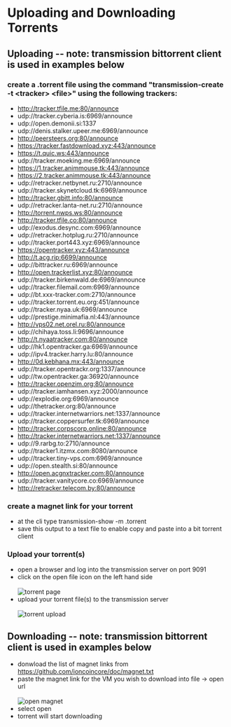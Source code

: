 Uploading and Downloading Torrents
==================================
Uploading -- note: transmission bittorrent client is used in examples below
---------
### create a .torrent file using the command "transmission-create -t <tracker\> <file\>" using the following trackers:
- http://tracker.tfile.me:80/announce
- udp://tracker.cyberia.is:6969/announce
- udp://open.demonii.si:1337
- udp://denis.stalker.upeer.me:6969/announce
- http://peersteers.org:80/announce
- https://tracker.fastdownload.xyz:443/announce
- https://t.quic.ws:443/announce
- udp://tracker.moeking.me:6969/announce
- https://1.tracker.animmouse.tk:443/announce
- https://2.tracker.animmouse.tk:443/announce
- udp://retracker.netbynet.ru:2710/announce
- udp://tracker.skynetcloud.tk:6969/announce
- http://tracker.gbitt.info:80/announce
- udp://retracker.lanta-net.ru:2710/announce
- http://torrent.nwps.ws:80/announce
- http://tracker.tfile.co:80/announce
- udp://exodus.desync.com:6969/announce
- udp://retracker.hotplug.ru:2710/announce
- udp://tracker.port443.xyz:6969/announce
- https://opentracker.xyz:443/announce
- http://t.acg.rip:6699/announce
- udp://bittracker.ru:6969/announce
- http://open.trackerlist.xyz:80/announce 
- udp://tracker.birkenwald.de:6969/announce
- udp://tracker.filemail.com:6969/announce
- udp://bt.xxx-tracker.com:2710/announce
- udp://tracker.torrent.eu.org:451/announce
- udp://tracker.nyaa.uk:6969/announce
- udp://prestige.minimafia.nl:443/announce
- http://vps02.net.orel.ru:80/announce
- udp://chihaya.toss.li:9696/announce
- http://t.nyaatracker.com:80/announce
- udp://hk1.opentracker.ga:6969/announce
- udp://ipv4.tracker.harry.lu:80/announce
- http://0d.kebhana.mx:443/announce
- udp://tracker.opentrackr.org:1337/announce
- udp://tw.opentracker.ga:36920/announce
- http://tracker.openzim.org:80/announce
- udp://tracker.iamhansen.xyz:2000/announce
- udp://explodie.org:6969/announce
- udp://thetracker.org:80/announce
- udp://tracker.internetwarriors.net:1337/announce
- udp://tracker.coppersurfer.tk:6969/announce
- http://tracker.corpscorp.online:80/announce
- http://tracker.internetwarriors.net:1337/announce
- udp://9.rarbg.to:2710/announce
- udp://tracker1.itzmx.com:8080/announce
- udp://tracker.tiny-vps.com:6969/announce
- udp://open.stealth.si:80/announce
- http://open.acgnxtracker.com:80/announce
- udp://tracker.vanitycore.co:6969/announce
- http://retracker.telecom.by:80/announce 
### create a magnet link for your torrent
- at the cli type transmission-show -m <filename>.torrent
- save this output to a text file to enable copy and paste into a bit torrent client
### Upload your torrent(s)
- open a browser and log into the transmission server on port 9091
- click on the open file icon on the left hand side<br><br>
![torrent page](https://i.imgur.com/Yb2Vijt.png)<br>
- upload your torrent file(s) to the transmission server<br><br>
![torrent upload](https://i.imgur.com/bPLTIMj.png) 

Downloading -- note: transmission bittorrent client is used in examples below
---------
- donwload the list of magnet links from https://github.com/ioncoincore/doc/magnet.txt
- paste the magnet link for the VM you wish to download into file -> open url<br><br>
![open magnet](https://i.imgur.com/C8BgscW.png)<br>
- select open 
- torrent will start downloading